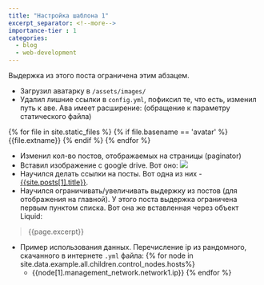 ```yaml
---
title: "Настройка шаблона 1"
excerpt_separator: <!--more-->
importance-tier : 1
categories:
  - blog
  - web-development
---
```


Выдержка из этого поста ограничена этим абзацем.
<!--more-->

* Загрузил аватарку в `/assets/images/`
* Удалил лишние ссылки в `config.yml`, пофиксил те, что есть, изменил путь к аве. Ава имеет расширение:
(обращение к параметру статического файла)

{% for file in site.static_files %}
 {% if file.basename == 'avatar' %}
        {{file.extname}}
 {% endif %}
{% endfor %}

* Изменил кол-во постов, отображаемых на страницы (paginator)
* Вставил изображение с google drive. Вот оно:
![](https://drive.google.com/uc?export=view&id=1_IHE7IEcpVHvpbMfFto0TGd3_5WkTcDx)
* Научился делать ссылки на посты. Вот одна из них - [{{site.posts[1].title}}]({{site.posts[1].url}}).
* Научился ограничивать/увеличивать выдержку из постов (для отображения на главной). У этого поста выдержка ограничена первым пунктом списка. Вот она же вставленная через объект Liquid: 
> {{page.excerpt}}
* Пример использования данных. Перечисление ip из рандомного, скачанного в интернете `.yml` файла:
    {% for node in site.data.example.all.children.control_nodes.hosts%}  
    * {{node[1].management_network.network1.ip}}
    {% endfor %}
